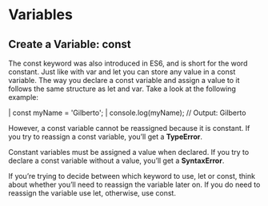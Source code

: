 # Variables

## Create a Variable: const
The const keyword was also introduced in ES6, and is short for the word constant. Just like with var and let you can store any value in a const variable. The way you declare a const variable and assign a value to it follows the same structure as let and var. Take a look at the following example:

| const myName = 'Gilberto';
| console.log(myName); // Output: Gilberto

However, a const variable cannot be reassigned because it is constant. If you try to reassign a const variable, you’ll get a **TypeError**.

Constant variables must be assigned a value when declared. If you try to declare a const variable without a value, you’ll get a **SyntaxError**.

If you’re trying to decide between which keyword to use, let or const, think about whether you’ll need to reassign the variable later on. If you do need to reassign the variable use let, otherwise, use const.